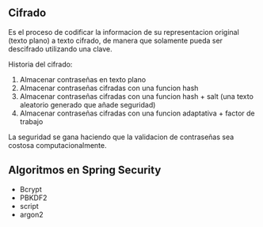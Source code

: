 ## Cifrado
Es el proceso de codificar la informacion  de su representacion original (texto plano) a texto cifrado, de manera que
solamente pueda ser descifrado utilizando una clave.

Historia del cifrado:

1. Almacenar contraseñas en texto plano
2. Almacenar contraseñas cifradas con una funcion hash
3. Almacenar contraseñas cifradas con una funcion hash + salt (una texto aleatorio generado que añade seguridad)
4. Almacenar contraseñas cifradas con una funcion adaptativa + factor de trabajo

La seguridad se gana haciendo que la validacion de contraseñas sea costosa computacionalmente.

## Algoritmos en Spring Security

* Bcrypt
* PBKDF2
* script
* argon2